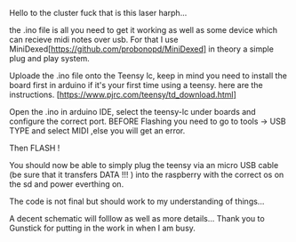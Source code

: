 Hello to the cluster fuck that is this laser harph...

the .ino file is all you need to get it working as well as some device which can recieve midi notes over usb. For that I use MiniDexed[https://github.com/probonopd/MiniDexed] in theory a simple plug and play system.

Uploade the .ino file onto the Teensy lc, keep in mind you need to install the board first in arduino if it's your first time using a teensy. here are the instructions. [https://www.pjrc.com/teensy/td_download.html]

Open the .ino in arduino IDE, select the teensy-lc under boards and configure the correct port. BEFORE Flashing you need to go to tools -> USB TYPE and select MIDI ,else you will get an error.

Then FLASH !


You should now be able to simply plug the teensy via an micro USB cable (be sure that it transfers DATA !!! ) into the raspberry with the correct os on the sd and power everthing on.


The code is not final but should work to my understanding of things... 


A decent schematic will folllow as well as more details... 
Thank you to Gunstick for putting in the work in when I am busy. 
